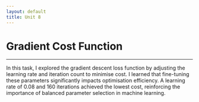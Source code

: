 ```yaml
---
layout: default
title: Unit 8
---
```

# Gradient Cost Function

---

In this task, I explored the gradient descent loss function by adjusting the learning rate and iteration count to minimise cost. I learned that fine-tuning these parameters significantly impacts optimisation efficiency. A learning rate of 0.08 and 160 iterations achieved the lowest cost, reinforcing the importance of balanced parameter selection in machine learning.
